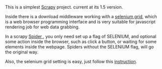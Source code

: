 This is a simplest [Scrapy](https://github.com/scrapy/scrapy) project. current at its 1.5 version.

Inside there is a download middleware working with a [selenium grid](http://www.seleniumhq.org/docs/), which is a web browser programming interface and is very suitable for javascript rendering job for web data grabbing.

In a scrapy [Spider ](http://doc.scrapy.org/en/latest/topics/spiders.html), you only need set up a flag of SELENIUM, and optional some action inside the browser, such as click a button, or waiting for some elements inside the webpage. Spiders without the SELENIUM flag, will go the original way.

Also, the selenium grid setting is easy, just follow this [instruction](http://www.seleniumhq.org/docs/07_selenium_grid.jsp).
